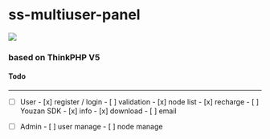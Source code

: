 # ss-multiuser-panel

 ![](https://img.shields.io/hexpm/l/plug.svg)  

### based on ThinkPHP V5



#### Todo

------



- [ ] User
      - [x] register / login
            - [ ] validation
      - [x] node list
      - [x] recharge
            - [ ] Youzan SDK
      - [x] info
      - [x] download
      - [ ] email
- [ ] Admin
      - [ ] user manage
      - [ ] node manage

